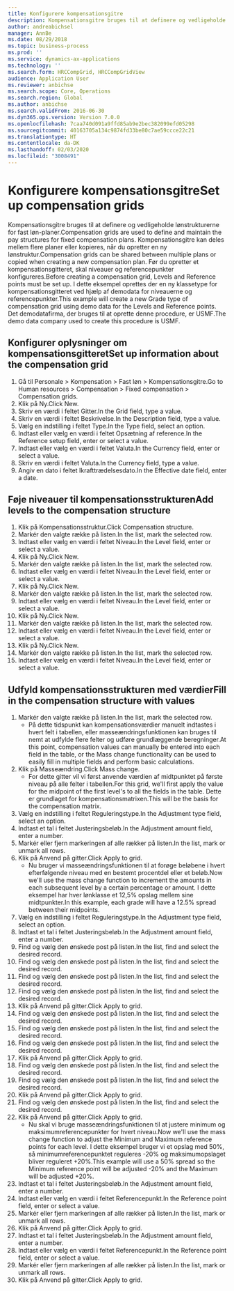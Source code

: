 ```yaml
---
title: Konfigurere kompensationsgitre
description: Kompensationsgitre bruges til at definere og vedligeholde lønstrukturerne for fast løn-planer.
author: andreabichsel
manager: AnnBe
ms.date: 08/29/2018
ms.topic: business-process
ms.prod: ''
ms.service: dynamics-ax-applications
ms.technology: ''
ms.search.form: HRCCompGrid, HRCCompGridView
audience: Application User
ms.reviewer: anbichse
ms.search.scope: Core, Operations
ms.search.region: Global
ms.author: anbichse
ms.search.validFrom: 2016-06-30
ms.dyn365.ops.version: Version 7.0.0
ms.openlocfilehash: 7caa740d091a9ffd85ab9e2bec382099efd05298
ms.sourcegitcommit: 40163705a134c9874fd33be80c7ae59ccce22c21
ms.translationtype: HT
ms.contentlocale: da-DK
ms.lasthandoff: 02/03/2020
ms.locfileid: "3008491"
---
```

# <a name="set-up-compensation-grids"></a><span data-ttu-id="1690d-103">Konfigurere kompensationsgitre</span><span class="sxs-lookup"><span data-stu-id="1690d-103">Set up compensation grids</span></span>

<span data-ttu-id="1690d-104">Kompensationsgitre bruges til at definere og vedligeholde lønstrukturerne for fast løn-planer.</span><span class="sxs-lookup"><span data-stu-id="1690d-104">Compensation grids are used to define and maintain the pay structures for fixed compensation plans.</span></span> <span data-ttu-id="1690d-105">Kompensationsgitre kan deles mellem flere planer eller kopieres, når du opretter en ny lønstruktur.</span><span class="sxs-lookup"><span data-stu-id="1690d-105">Compensation grids can be shared between multiple plans or copied when creating a new compensation plan.</span></span>  <span data-ttu-id="1690d-106">Før du opretter et kompensationsgitteret, skal niveauer og referencepunkter konfigureres.</span><span class="sxs-lookup"><span data-stu-id="1690d-106">Before creating a compensation grid, Levels and Reference points must be set up.</span></span> <span data-ttu-id="1690d-107">I dette eksempel oprettes der en ny klassetype for kompensationsgitteret ved hjælp af demodata for niveauerne og referencepunkter.</span><span class="sxs-lookup"><span data-stu-id="1690d-107">This example will create a new Grade type of compensation grid using demo data for the Levels and Reference points.</span></span> <span data-ttu-id="1690d-108">Det demodatafirma, der bruges til at oprette denne procedure, er USMF.</span><span class="sxs-lookup"><span data-stu-id="1690d-108">The demo data company used to create this procedure is USMF.</span></span>


## <a name="set-up-information-about-the-compensation-grid"></a><span data-ttu-id="1690d-109">Konfigurer oplysninger om kompensationsgitteret</span><span class="sxs-lookup"><span data-stu-id="1690d-109">Set up information about the compensation grid</span></span>
1. <span data-ttu-id="1690d-110">Gå til Personale > Kompensation > Fast løn > Kompensationsgitre.</span><span class="sxs-lookup"><span data-stu-id="1690d-110">Go to Human resources > Compensation > Fixed compensation > Compensation grids.</span></span>
2. <span data-ttu-id="1690d-111">Klik på Ny.</span><span class="sxs-lookup"><span data-stu-id="1690d-111">Click New.</span></span>
3. <span data-ttu-id="1690d-112">Skriv en værdi i feltet Gitter.</span><span class="sxs-lookup"><span data-stu-id="1690d-112">In the Grid field, type a value.</span></span>
4. <span data-ttu-id="1690d-113">Skriv en værdi i feltet Beskrivelse.</span><span class="sxs-lookup"><span data-stu-id="1690d-113">In the Description field, type a value.</span></span>
5. <span data-ttu-id="1690d-114">Vælg en indstilling i feltet Type.</span><span class="sxs-lookup"><span data-stu-id="1690d-114">In the Type field, select an option.</span></span>
6. <span data-ttu-id="1690d-115">Indtast eller vælg en værdi i feltet Opsætning af reference.</span><span class="sxs-lookup"><span data-stu-id="1690d-115">In the Reference setup field, enter or select a value.</span></span>
7. <span data-ttu-id="1690d-116">Indtast eller vælg en værdi i feltet Valuta.</span><span class="sxs-lookup"><span data-stu-id="1690d-116">In the Currency field, enter or select a value.</span></span>
8. <span data-ttu-id="1690d-117">Skriv en værdi i feltet Valuta.</span><span class="sxs-lookup"><span data-stu-id="1690d-117">In the Currency field, type a value.</span></span>
9. <span data-ttu-id="1690d-118">Angiv en dato i feltet Ikrafttrædelsesdato.</span><span class="sxs-lookup"><span data-stu-id="1690d-118">In the Effective date field, enter a date.</span></span>

## <a name="add-levels-to-the-compensation-structure"></a><span data-ttu-id="1690d-119">Føje niveauer til kompensationsstrukturen</span><span class="sxs-lookup"><span data-stu-id="1690d-119">Add levels to the compensation structure</span></span>
1. <span data-ttu-id="1690d-120">Klik på Kompensationsstruktur.</span><span class="sxs-lookup"><span data-stu-id="1690d-120">Click Compensation structure.</span></span>
2. <span data-ttu-id="1690d-121">Markér den valgte række på listen.</span><span class="sxs-lookup"><span data-stu-id="1690d-121">In the list, mark the selected row.</span></span>
3. <span data-ttu-id="1690d-122">Indtast eller vælg en værdi i feltet Niveau.</span><span class="sxs-lookup"><span data-stu-id="1690d-122">In the Level field, enter or select a value.</span></span>
4. <span data-ttu-id="1690d-123">Klik på Ny.</span><span class="sxs-lookup"><span data-stu-id="1690d-123">Click New.</span></span>
5. <span data-ttu-id="1690d-124">Markér den valgte række på listen.</span><span class="sxs-lookup"><span data-stu-id="1690d-124">In the list, mark the selected row.</span></span>
6. <span data-ttu-id="1690d-125">Indtast eller vælg en værdi i feltet Niveau.</span><span class="sxs-lookup"><span data-stu-id="1690d-125">In the Level field, enter or select a value.</span></span>
7. <span data-ttu-id="1690d-126">Klik på Ny.</span><span class="sxs-lookup"><span data-stu-id="1690d-126">Click New.</span></span>
8. <span data-ttu-id="1690d-127">Markér den valgte række på listen.</span><span class="sxs-lookup"><span data-stu-id="1690d-127">In the list, mark the selected row.</span></span>
9. <span data-ttu-id="1690d-128">Indtast eller vælg en værdi i feltet Niveau.</span><span class="sxs-lookup"><span data-stu-id="1690d-128">In the Level field, enter or select a value.</span></span>
10. <span data-ttu-id="1690d-129">Klik på Ny.</span><span class="sxs-lookup"><span data-stu-id="1690d-129">Click New.</span></span>
11. <span data-ttu-id="1690d-130">Markér den valgte række på listen.</span><span class="sxs-lookup"><span data-stu-id="1690d-130">In the list, mark the selected row.</span></span>
12. <span data-ttu-id="1690d-131">Indtast eller vælg en værdi i feltet Niveau.</span><span class="sxs-lookup"><span data-stu-id="1690d-131">In the Level field, enter or select a value.</span></span>
13. <span data-ttu-id="1690d-132">Klik på Ny.</span><span class="sxs-lookup"><span data-stu-id="1690d-132">Click New.</span></span>
14. <span data-ttu-id="1690d-133">Markér den valgte række på listen.</span><span class="sxs-lookup"><span data-stu-id="1690d-133">In the list, mark the selected row.</span></span>
15. <span data-ttu-id="1690d-134">Indtast eller vælg en værdi i feltet Niveau.</span><span class="sxs-lookup"><span data-stu-id="1690d-134">In the Level field, enter or select a value.</span></span>

## <a name="fill-in-the-compensation-structure-with-values"></a><span data-ttu-id="1690d-135">Udfyld kompensationsstrukturen med værdier</span><span class="sxs-lookup"><span data-stu-id="1690d-135">Fill in the compensation structure with values</span></span>
1. <span data-ttu-id="1690d-136">Markér den valgte række på listen.</span><span class="sxs-lookup"><span data-stu-id="1690d-136">In the list, mark the selected row.</span></span>
    * <span data-ttu-id="1690d-137">På dette tidspunkt kan kompensationsværdier manuelt indtastes i hvert felt i tabellen, eller masseændringsfunktionen kan bruges til nemt at udfylde flere felter og udføre grundlæggende beregninger.</span><span class="sxs-lookup"><span data-stu-id="1690d-137">At this point, compensation values can manually be entered into each field in the table, or the Mass change functionality can be used to easily fill in multiple fields and perform basic calculations.</span></span>  
2. <span data-ttu-id="1690d-138">Klik på Masseændring.</span><span class="sxs-lookup"><span data-stu-id="1690d-138">Click Mass change.</span></span>
    * <span data-ttu-id="1690d-139">For dette gitter vil vi først anvende værdien af midtpunktet på første niveau på alle felter i tabellen.</span><span class="sxs-lookup"><span data-stu-id="1690d-139">For this grid, we'll first apply the value for the midpoint of the first level's to all the fields in the table.</span></span> <span data-ttu-id="1690d-140">Dette er grundlaget for kompensationsmatrixen.</span><span class="sxs-lookup"><span data-stu-id="1690d-140">This will be the basis for the compensation matrix.</span></span>  
3. <span data-ttu-id="1690d-141">Vælg en indstilling i feltet Reguleringstype.</span><span class="sxs-lookup"><span data-stu-id="1690d-141">In the Adjustment type field, select an option.</span></span>
4. <span data-ttu-id="1690d-142">Indtast et tal i feltet Justeringsbeløb.</span><span class="sxs-lookup"><span data-stu-id="1690d-142">In the Adjustment amount field, enter a number.</span></span>
5. <span data-ttu-id="1690d-143">Markér eller fjern markeringen af alle rækker på listen.</span><span class="sxs-lookup"><span data-stu-id="1690d-143">In the list, mark or unmark all rows.</span></span>
6. <span data-ttu-id="1690d-144">Klik på Anvend på gitter.</span><span class="sxs-lookup"><span data-stu-id="1690d-144">Click Apply to grid.</span></span>
    * <span data-ttu-id="1690d-145">Nu bruger vi masseændringsfunktionen til at forøge beløbene i hvert efterfølgende niveau med en bestemt procentdel eller et beløb.</span><span class="sxs-lookup"><span data-stu-id="1690d-145">Now we'll use the mass change function to increment the amounts in each subsequent level by a certain percentage or amount.</span></span> <span data-ttu-id="1690d-146">I dette eksempel har hver lønklasse et 12,5% opslag mellem sine midtpunkter.</span><span class="sxs-lookup"><span data-stu-id="1690d-146">In this example, each grade will have a 12.5% spread between their midpoints.</span></span>  
7. <span data-ttu-id="1690d-147">Vælg en indstilling i feltet Reguleringstype.</span><span class="sxs-lookup"><span data-stu-id="1690d-147">In the Adjustment type field, select an option.</span></span>
8. <span data-ttu-id="1690d-148">Indtast et tal i feltet Justeringsbeløb.</span><span class="sxs-lookup"><span data-stu-id="1690d-148">In the Adjustment amount field, enter a number.</span></span>
9. <span data-ttu-id="1690d-149">Find og vælg den ønskede post på listen.</span><span class="sxs-lookup"><span data-stu-id="1690d-149">In the list, find and select the desired record.</span></span>
10. <span data-ttu-id="1690d-150">Find og vælg den ønskede post på listen.</span><span class="sxs-lookup"><span data-stu-id="1690d-150">In the list, find and select the desired record.</span></span>
11. <span data-ttu-id="1690d-151">Find og vælg den ønskede post på listen.</span><span class="sxs-lookup"><span data-stu-id="1690d-151">In the list, find and select the desired record.</span></span>
12. <span data-ttu-id="1690d-152">Find og vælg den ønskede post på listen.</span><span class="sxs-lookup"><span data-stu-id="1690d-152">In the list, find and select the desired record.</span></span>
13. <span data-ttu-id="1690d-153">Klik på Anvend på gitter.</span><span class="sxs-lookup"><span data-stu-id="1690d-153">Click Apply to grid.</span></span>
14. <span data-ttu-id="1690d-154">Find og vælg den ønskede post på listen.</span><span class="sxs-lookup"><span data-stu-id="1690d-154">In the list, find and select the desired record.</span></span>
15. <span data-ttu-id="1690d-155">Find og vælg den ønskede post på listen.</span><span class="sxs-lookup"><span data-stu-id="1690d-155">In the list, find and select the desired record.</span></span>
16. <span data-ttu-id="1690d-156">Find og vælg den ønskede post på listen.</span><span class="sxs-lookup"><span data-stu-id="1690d-156">In the list, find and select the desired record.</span></span>
17. <span data-ttu-id="1690d-157">Klik på Anvend på gitter.</span><span class="sxs-lookup"><span data-stu-id="1690d-157">Click Apply to grid.</span></span>
18. <span data-ttu-id="1690d-158">Find og vælg den ønskede post på listen.</span><span class="sxs-lookup"><span data-stu-id="1690d-158">In the list, find and select the desired record.</span></span>
19. <span data-ttu-id="1690d-159">Find og vælg den ønskede post på listen.</span><span class="sxs-lookup"><span data-stu-id="1690d-159">In the list, find and select the desired record.</span></span>
20. <span data-ttu-id="1690d-160">Klik på Anvend på gitter.</span><span class="sxs-lookup"><span data-stu-id="1690d-160">Click Apply to grid.</span></span>
21. <span data-ttu-id="1690d-161">Find og vælg den ønskede post på listen.</span><span class="sxs-lookup"><span data-stu-id="1690d-161">In the list, find and select the desired record.</span></span>
22. <span data-ttu-id="1690d-162">Klik på Anvend på gitter.</span><span class="sxs-lookup"><span data-stu-id="1690d-162">Click Apply to grid.</span></span>
    * <span data-ttu-id="1690d-163">Nu skal vi bruge masseændringsfunktionen til at justere minimum og maksimumreferencepunkter for hvert niveau.</span><span class="sxs-lookup"><span data-stu-id="1690d-163">Now we'll use the mass change function to adjust the Minimum and Maximum reference points for each level.</span></span> <span data-ttu-id="1690d-164">I dette eksempel bruger vi et opslag med 50%, så minimumreferencepunktet reguleres -20% og maksimumopslaget bliver reguleret +20%.</span><span class="sxs-lookup"><span data-stu-id="1690d-164">This example will use a 50% spread so the Minimum reference point will be adjusted -20% and the Maximum will be adjusted +20%.</span></span>  
23. <span data-ttu-id="1690d-165">Indtast et tal i feltet Justeringsbeløb.</span><span class="sxs-lookup"><span data-stu-id="1690d-165">In the Adjustment amount field, enter a number.</span></span>
24. <span data-ttu-id="1690d-166">Indtast eller vælg en værdi i feltet Referencepunkt.</span><span class="sxs-lookup"><span data-stu-id="1690d-166">In the Reference point field, enter or select a value.</span></span>
25. <span data-ttu-id="1690d-167">Markér eller fjern markeringen af alle rækker på listen.</span><span class="sxs-lookup"><span data-stu-id="1690d-167">In the list, mark or unmark all rows.</span></span>
26. <span data-ttu-id="1690d-168">Klik på Anvend på gitter.</span><span class="sxs-lookup"><span data-stu-id="1690d-168">Click Apply to grid.</span></span>
27. <span data-ttu-id="1690d-169">Indtast et tal i feltet Justeringsbeløb.</span><span class="sxs-lookup"><span data-stu-id="1690d-169">In the Adjustment amount field, enter a number.</span></span>
28. <span data-ttu-id="1690d-170">Indtast eller vælg en værdi i feltet Referencepunkt.</span><span class="sxs-lookup"><span data-stu-id="1690d-170">In the Reference point field, enter or select a value.</span></span>
29. <span data-ttu-id="1690d-171">Markér eller fjern markeringen af alle rækker på listen.</span><span class="sxs-lookup"><span data-stu-id="1690d-171">In the list, mark or unmark all rows.</span></span>
30. <span data-ttu-id="1690d-172">Klik på Anvend på gitter.</span><span class="sxs-lookup"><span data-stu-id="1690d-172">Click Apply to grid.</span></span>

